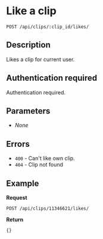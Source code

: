 # Like a clip

    POST /api/clips/:clip_id/likes/

## Description

Likes a clip for current user.

## Authentication required

Authentication required.

## Parameters

- _None_

## Errors

- <code>400</code> - Can't like own clip.
- <code>404</code> - Clip not found

## Example
**Request**

    POST /api/clips/11346621/likes/

**Return**

    {}